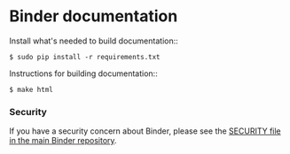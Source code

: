 # Binder documentation

Install what's needed to build documentation::

```
$ sudo pip install -r requirements.txt
```

Instructions for building documentation::

```
$ make html
```

### Security

If you have a security concern about Binder, please see the
[SECURITY file in the main Binder repository](https://github.com/artefactual/binder).
